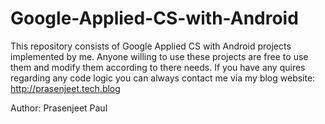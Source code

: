 # Google-Applied-CS-with-Android

This repository consists of Google Applied CS with Android projects implemented by me. Anyone willing to use these projects are free to use them and modify them according to there needs. 
If you have any quires regarding any code logic you can always contact me via my blog website: http://prasenjeet.tech.blog 

Author: Prasenjeet Paul
